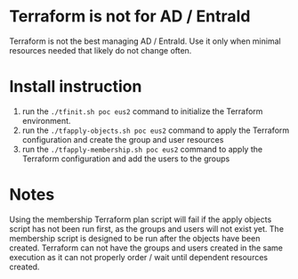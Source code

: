 # Terraform is not for AD / EntraId

Terraform is not the best managing AD / EntraId. Use it only when minimal resources needed that likely do not change often.


# Install instruction
1. run the `./tfinit.sh poc eus2` command to initialize the Terraform environment.
2. run the `./tfapply-objects.sh poc eus2` command to apply the Terraform configuration and create the group and user resources
3. run the `./tfapply-membership.sh poc eus2` command to apply the Terraform configuration and add the users to the groups

# Notes
Using the membership Terraform plan script will fail if the apply objects script has not been run first, as the groups and users will not exist yet. The membership script is designed to be run after the objects have been created. Terraform can not have the groups and users created in the same execution as it can not properly order / wait until dependent resources created.
